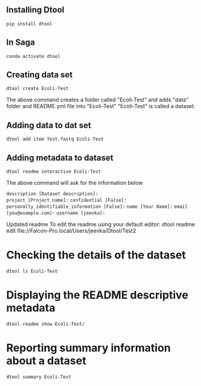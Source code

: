 ## Installing Dtool 
`pip install dtool`

## In Saga
`conda activate dtool`

## Creating data set 
`dtool create Ecoli-Test`

The above command creates a folder called "Ecoli-Test" and adds "data" folder and README.yml file into "Ecoli-Test"
"Ecoli-Test" is called a dataset. 

## Adding data to dat set
`dtool add item Test.fastq Ecoli-Test`

## Adding metadata to dataset  
`dtool readme interactive Ecoli-Test`

The above command will ask for the information below

`description [Dataset description]:` <br> 
`project [Project name]:`
`confidential [False]:`
`personally_identifiable_information [False]:`
`name [Your Name]:`
`email [you@example.com]:`
`username [jeevka]:`

Updated readme
To edit the readme using your default editor:
dtool readme edit file://Falcon-Pro.local/Users/jeevka/Dtool/Test2

# Checking the details of the dataset
`dtool ls Ecoli-Test`

# Displaying the README descriptive metadata
`dtool readme show Ecoli-Test/`

# Reporting summary information about a dataset
`dtool summary Ecoli-Test`
